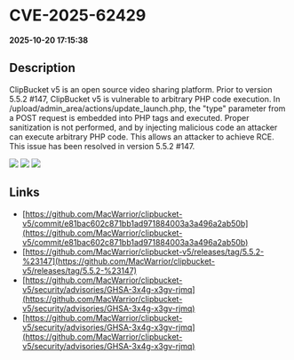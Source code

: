# CVE-2025-62429

**2025-10-20 17:15:38**

## Description
ClipBucket v5 is an open source video sharing platform. Prior to version 5.5.2 #147, ClipBucket v5 is vulnerable to arbitrary PHP code execution. In /upload/admin_area/actions/update_launch.php, the "type" parameter from a POST request is embedded into PHP tags and executed. Proper sanitization is not performed, and by injecting malicious code an attacker can execute arbitrary PHP code. This allows an attacker to achieve RCE. This issue has been resolved in version 5.5.2 #147.

![](https://img.shields.io/static/v1?label=Score&message=7.2&color=red)
![](https://img.shields.io/static/v1?label=Severity&message=HIGH&color=red)
![](https://img.shields.io/static/v1?label=CWE&message=RCE&color=green)

## Links
- [https://github.com/MacWarrior/clipbucket-v5/commit/e81bac602c871bb1ad971884003a3a496a2ab50b](https://github.com/MacWarrior/clipbucket-v5/commit/e81bac602c871bb1ad971884003a3a496a2ab50b)
- [https://github.com/MacWarrior/clipbucket-v5/releases/tag/5.5.2-%23147](https://github.com/MacWarrior/clipbucket-v5/releases/tag/5.5.2-%23147)
- [https://github.com/MacWarrior/clipbucket-v5/security/advisories/GHSA-3x4g-x3gv-rjmq](https://github.com/MacWarrior/clipbucket-v5/security/advisories/GHSA-3x4g-x3gv-rjmq)
- [https://github.com/MacWarrior/clipbucket-v5/security/advisories/GHSA-3x4g-x3gv-rjmq](https://github.com/MacWarrior/clipbucket-v5/security/advisories/GHSA-3x4g-x3gv-rjmq)
